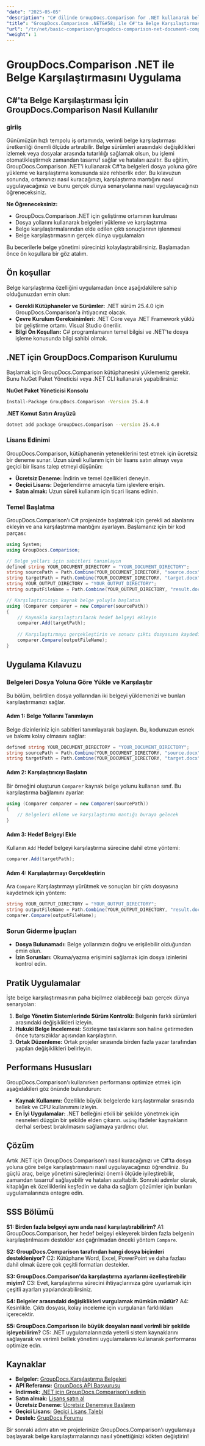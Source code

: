```yaml
---
"date": "2025-05-05"
"description": "C# dilinde GroupDocs.Comparison for .NET kullanarak belge karşılaştırmasının nasıl uygulanacağını öğrenin. Belge yönetim sürecinizi kolaylaştırın ve zamandan tasarruf edin."
"title": "GroupDocs.Comparison .NET&#58; ile C#'ta Belge Karşılaştırmasını Uygulama Adım Adım Kılavuz"
"url": "/tr/net/basic-comparison/groupdocs-comparison-net-document-comparison-csharp/"
"weight": 1
---
```


# GroupDocs.Comparison .NET ile Belge Karşılaştırmasını Uygulama

## C#'ta Belge Karşılaştırması İçin GroupDocs.Comparison Nasıl Kullanılır 

### giriiş

Günümüzün hızlı tempolu iş ortamında, verimli belge karşılaştırması üretkenliği önemli ölçüde artırabilir. Belge sürümleri arasındaki değişiklikleri izlemek veya dosyalar arasında tutarlılığı sağlamak olsun, bu işlemi otomatikleştirmek zamandan tasarruf sağlar ve hataları azaltır. Bu eğitim, GroupDocs.Comparison .NET'i kullanarak C#'ta belgeleri dosya yoluna göre yükleme ve karşılaştırma konusunda size rehberlik eder. Bu kılavuzun sonunda, ortamınızı nasıl kuracağınızı, karşılaştırma mantığını nasıl uygulayacağınızı ve bunu gerçek dünya senaryolarına nasıl uygulayacağınızı öğreneceksiniz.

**Ne Öğreneceksiniz:**
- GroupDocs.Comparison .NET için geliştirme ortamının kurulması
- Dosya yollarını kullanarak belgeleri yükleme ve karşılaştırma
- Belge karşılaştırmalarından elde edilen çıktı sonuçlarının işlenmesi
- Belge karşılaştırmasının gerçek dünya uygulamaları

Bu becerilerle belge yönetimi sürecinizi kolaylaştırabilirsiniz. Başlamadan önce ön koşullara bir göz atalım.

## Ön koşullar

Belge karşılaştırma özelliğini uygulamadan önce aşağıdakilere sahip olduğunuzdan emin olun:

- **Gerekli Kütüphaneler ve Sürümler:** .NET sürüm 25.4.0 için GroupDocs.Comparison'a ihtiyacınız olacak.
- **Çevre Kurulum Gereksinimleri:** .NET Core veya .NET Framework yüklü bir geliştirme ortamı. Visual Studio önerilir.
- **Bilgi Ön Koşulları:** C# programlamanın temel bilgisi ve .NET'te dosya işleme konusunda bilgi sahibi olmak.

## .NET için GroupDocs.Comparison Kurulumu

Başlamak için GroupDocs.Comparison kütüphanesini yüklemeniz gerekir. Bunu NuGet Paket Yöneticisi veya .NET CLI kullanarak yapabilirsiniz:

**NuGet Paket Yöneticisi Konsolu**
```bash
Install-Package GroupDocs.Comparison -Version 25.4.0
```

**.NET Komut Satırı Arayüzü**
```bash
dotnet add package GroupDocs.Comparison --version 25.4.0
```

### Lisans Edinimi

GroupDocs.Comparison, kütüphanenin yeteneklerini test etmek için ücretsiz bir deneme sunar. Uzun süreli kullanım için bir lisans satın almayı veya geçici bir lisans talep etmeyi düşünün:

- **Ücretsiz Deneme:** İndirin ve temel özellikleri deneyin.
- **Geçici Lisans:** Değerlendirme amacıyla tüm işlevlere erişin.
- **Satın almak:** Uzun süreli kullanım için ticari lisans edinin.

### Temel Başlatma

GroupDocs.Comparison'ı C# projenizde başlatmak için gerekli ad alanlarını ekleyin ve ana karşılaştırma mantığını ayarlayın. Başlamanız için bir kod parçası:

```csharp
using System;
using GroupDocs.Comparison;

// Belge yolları için sabitleri tanımlayın
defined string YOUR_DOCUMENT_DIRECTORY = "YOUR_DOCUMENT_DIRECTORY";
string sourcePath = Path.Combine(YOUR_DOCUMENT_DIRECTORY, "source.docx");
string targetPath = Path.Combine(YOUR_DOCUMENT_DIRECTORY, "target.docx");
string YOUR_OUTPUT_DIRECTORY = "YOUR_OUTPUT_DIRECTORY";
string outputFileName = Path.Combine(YOUR_OUTPUT_DIRECTORY, "result.docx");

// Karşılaştırıcıyı kaynak belge yoluyla başlatın
using (Comparer comparer = new Comparer(sourcePath))
{
    // Kaynakla karşılaştırılacak hedef belgeyi ekleyin
    comparer.Add(targetPath);
    
    // Karşılaştırmayı gerçekleştirin ve sonucu çıktı dosyasına kaydedin
    comparer.Compare(outputFileName);
}
```

## Uygulama Kılavuzu

### Belgeleri Dosya Yoluna Göre Yükle ve Karşılaştır

Bu bölüm, belirtilen dosya yollarından iki belgeyi yüklemenizi ve bunları karşılaştırmanızı sağlar.

#### Adım 1: Belge Yollarını Tanımlayın

Belge dizinleriniz için sabitleri tanımlayarak başlayın. Bu, kodunuzun esnek ve bakımı kolay olmasını sağlar:

```csharp
defined string YOUR_DOCUMENT_DIRECTORY = "YOUR_DOCUMENT_DIRECTORY";
string sourcePath = Path.Combine(YOUR_DOCUMENT_DIRECTORY, "source.docx");
string targetPath = Path.Combine(YOUR_DOCUMENT_DIRECTORY, "target.docx");
```

#### Adım 2: Karşılaştırıcıyı Başlatın

Bir örneğini oluşturun `Comparer` kaynak belge yolunu kullanan sınıf. Bu karşılaştırma bağlamını ayarlar:

```csharp
using (Comparer comparer = new Comparer(sourcePath))
{
    // Belgeleri ekleme ve karşılaştırma mantığı buraya gelecek
}
```

#### Adım 3: Hedef Belgeyi Ekle

Kullanın `Add` Hedef belgeyi karşılaştırma sürecine dahil etme yöntemi:

```csharp
comparer.Add(targetPath);
```

#### Adım 4: Karşılaştırmayı Gerçekleştirin

Ara `Compare` Karşılaştırmayı yürütmek ve sonuçları bir çıktı dosyasına kaydetmek için yöntem:

```csharp
string YOUR_OUTPUT_DIRECTORY = "YOUR_OUTPUT_DIRECTORY";
string outputFileName = Path.Combine(YOUR_OUTPUT_DIRECTORY, "result.docx");
comparer.Compare(outputFileName);
```

### Sorun Giderme İpuçları
- **Dosya Bulunamadı:** Belge yollarınızın doğru ve erişilebilir olduğundan emin olun.
- **İzin Sorunları:** Okuma/yazma erişimini sağlamak için dosya izinlerini kontrol edin.

## Pratik Uygulamalar

İşte belge karşılaştırmasının paha biçilmez olabileceği bazı gerçek dünya senaryoları:
1. **Belge Yönetim Sistemlerinde Sürüm Kontrolü:** Belgenin farklı sürümleri arasındaki değişiklikleri izleyin.
2. **Hukuki Belge İncelemesi:** Sözleşme taslaklarını son haline getirmeden önce tutarsızlıklar açısından karşılaştırın.
3. **Ortak Düzenleme:** Ortak projeler sırasında birden fazla yazar tarafından yapılan değişiklikleri belirleyin.

## Performans Hususları

GroupDocs.Comparison'ı kullanırken performansı optimize etmek için aşağıdakileri göz önünde bulundurun:
- **Kaynak Kullanımı:** Özellikle büyük belgelerde karşılaştırmalar sırasında bellek ve CPU kullanımını izleyin.
- **En İyi Uygulamalar:** .NET belleğini etkili bir şekilde yönetmek için nesneleri düzgün bir şekilde elden çıkarın. `using` ifadeler kaynakların derhal serbest bırakılmasını sağlamaya yardımcı olur.

## Çözüm

Artık .NET için GroupDocs.Comparison'ı nasıl kuracağınızı ve C#'ta dosya yoluna göre belge karşılaştırmasını nasıl uygulayacağınızı öğrendiniz. Bu güçlü araç, belge yönetimi süreçlerinizi önemli ölçüde iyileştirebilir, zamandan tasarruf sağlayabilir ve hataları azaltabilir. Sonraki adımlar olarak, kitaplığın ek özelliklerini keşfedin ve daha da sağlam çözümler için bunları uygulamalarınıza entegre edin.

## SSS Bölümü

**S1: Birden fazla belgeyi aynı anda nasıl karşılaştırabilirim?**
A1: GroupDocs.Comparison, her hedef belgeyi ekleyerek birden fazla belgenin karşılaştırılmasını destekler `Add` çağrılmadan önceki yöntem `Compare`.

**S2: GroupDocs.Comparison tarafından hangi dosya biçimleri destekleniyor?**
C2: Kütüphane Word, Excel, PowerPoint ve daha fazlası dahil olmak üzere çok çeşitli formatları destekler.

**S3: GroupDocs.Comparison'da karşılaştırma ayarlarını özelleştirebilir miyim?**
C3: Evet, karşılaştırma sürecini ihtiyaçlarınıza göre uyarlamak için çeşitli ayarları yapılandırabilirsiniz.

**S4: Belgeler arasındaki değişiklikleri vurgulamak mümkün müdür?**
A4: Kesinlikle. Çıktı dosyası, kolay inceleme için vurgulanan farklılıkları içerecektir.

**S5: GroupDocs.Comparison ile büyük dosyaları nasıl verimli bir şekilde işleyebilirim?**
C5: .NET uygulamalarınızda yeterli sistem kaynaklarını sağlayarak ve verimli bellek yönetimi uygulamalarını kullanarak performansı optimize edin.

## Kaynaklar
- **Belgeler:** [GroupDocs.Karşılaştırma Belgeleri](https://docs.groupdocs.com/comparison/net/)
- **API Referansı:** [GroupDocs API Başvurusu](https://reference.groupdocs.com/comparison/net/)
- **İndirmek:** [.NET için GroupDocs.Comparison'ı edinin](https://releases.groupdocs.com/comparison/net/)
- **Satın almak:** [Lisans satın al](https://purchase.groupdocs.com/buy)
- **Ücretsiz Deneme:** [Ücretsiz Denemeye Başlayın](https://releases.groupdocs.com/comparison/net/)
- **Geçici Lisans:** [Geçici Lisans Talebi](https://purchase.groupdocs.com/temporary-license/)
- **Destek:** [GrupDocs Forumu](https://forum.groupdocs.com/c/comparison/)

Bir sonraki adımı atın ve projelerinize GroupDocs.Comparison'ı uygulamaya başlayarak belge karşılaştırmalarınızı nasıl yönettiğinizi kökten değiştirin!